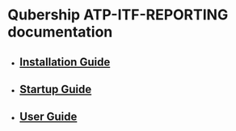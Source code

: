 # Qubership ATP-ITF-REPORTING documentation

* ## [Installation Guide](installation-guide.md)
* ## [Startup Guide](startup-guide.md)
* ## [User Guide](user-guide.md)
